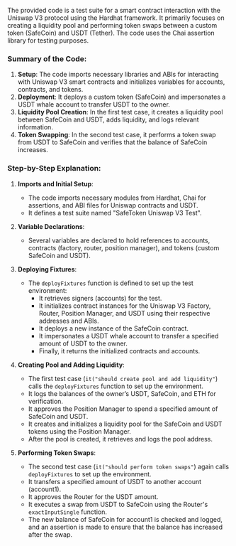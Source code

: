 The provided code is a test suite for a smart contract interaction with the Uniswap V3 protocol using the Hardhat framework. It primarily focuses on creating a liquidity pool and performing token swaps between a custom token (SafeCoin) and USDT (Tether). The code uses the Chai assertion library for testing purposes.

### Summary of the Code:
1. **Setup**: The code imports necessary libraries and ABIs for interacting with Uniswap V3 smart contracts and initializes variables for accounts, contracts, and tokens.
2. **Deployment**: It deploys a custom token (SafeCoin) and impersonates a USDT whale account to transfer USDT to the owner.
3. **Liquidity Pool Creation**: In the first test case, it creates a liquidity pool between SafeCoin and USDT, adds liquidity, and logs relevant information.
4. **Token Swapping**: In the second test case, it performs a token swap from USDT to SafeCoin and verifies that the balance of SafeCoin increases.

### Step-by-Step Explanation:

1. **Imports and Initial Setup**:
   - The code imports necessary modules from Hardhat, Chai for assertions, and ABI files for Uniswap contracts and USDT.
   - It defines a test suite named "SafeToken Uniswap V3 Test".

2. **Variable Declarations**:
   - Several variables are declared to hold references to accounts, contracts (factory, router, position manager), and tokens (custom SafeCoin and USDT).

3. **Deploying Fixtures**:
   - The `deployFixtures` function is defined to set up the test environment:
     - It retrieves signers (accounts) for the test.
     - It initializes contract instances for the Uniswap V3 Factory, Router, Position Manager, and USDT using their respective addresses and ABIs.
     - It deploys a new instance of the SafeCoin contract.
     - It impersonates a USDT whale account to transfer a specified amount of USDT to the owner.
     - Finally, it returns the initialized contracts and accounts.

4. **Creating Pool and Adding Liquidity**:
   - The first test case (`it("should create pool and add liquidity"`) calls the `deployFixtures` function to set up the environment.
   - It logs the balances of the owner’s USDT, SafeCoin, and ETH for verification.
   - It approves the Position Manager to spend a specified amount of SafeCoin and USDT.
   - It creates and initializes a liquidity pool for the SafeCoin and USDT tokens using the Position Manager.
   - After the pool is created, it retrieves and logs the pool address.

5. **Performing Token Swaps**:
   - The second test case (`it("should perform token swaps"`) again calls `deployFixtures` to set up the environment.
   - It transfers a specified amount of USDT to another account (account1).
   - It approves the Router for the USDT amount.
   - It executes a swap from USDT to SafeCoin using the Router's `exactInputSingle` function.
   - The new balance of SafeCoin for account1 is checked and logged, and an assertion is made to ensure that the balance has increased after the swap.
